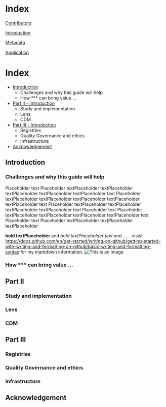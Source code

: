 # Index

[Contributors](https://lltommy.github.io/pagesPlayground/contributors)

[Introduction](https://lltommy.github.io/pagesPlayground/introduction)

[Metadata](https://lltommy.github.io/pagesPlayground/metadata)

[Application](https://lltommy.github.io/pagesPlayground/application)


# Index
- [Introduction](#introduction)
  - Challenges and why this guide will help
  - How *** can bring value ...
- [Part II - Introduction](#partII)
  - Study and implementation
  - Lens
  - CDM
- [Part III - Introduction](#partIII)
  - Registries
  - Quality Governance and ethics
  - Infrastructure
- [Acknowledgement ](#ack)

## <a name="introduction">Introduction</a>
### Challenges and why this guide will help
Placeholder text Placeholder textPlaceholder textPlaceholder textPlaceholder textPlaceholder textPlaceholder text Placeholder textPlaceholder textPlaceholder textPlaceholder textPlaceholder textPlaceholder text Placeholder textPlaceholder textPlaceholder textPlaceholder textPlaceholder text
Placeholder text Placeholder textPlaceholder textPlaceholder textPlaceholder textPlaceholder text Placeholder text Placeholder textPlaceholder textPlaceholder textPlaceholder  

**bold textPlaceholder** and *bold textPlaceholder text* and ...... visist https://docs.github.com/en/get-started/writing-on-github/getting-started-with-writing-and-formatting-on-github/basic-writing-and-formatting-syntax for my markdown information. 
![This is an image](https://myoctocat.com/assets/images/base-octocat.svg)


### How *** can bring value ... 

## <a name="partII">Part II</a>
### Study and implementation
### Lens
### CDM
  
## <a name="partIII">Part III</a>
### Registries
### Quality Governance and ethics
### Infrastructure

## <a name="ack">Acknowledgement</a>
